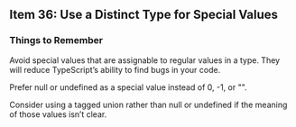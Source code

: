 ## Item 36: Use a Distinct Type for Special Values

### Things to Remember
Avoid special values that are assignable to regular values in a type. They will reduce TypeScript’s ability to find bugs in your code.

Prefer null or undefined as a special value instead of 0, -1, or "".

Consider using a tagged union rather than null or undefined if the meaning of those values isn’t clear.
